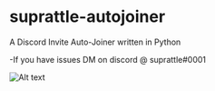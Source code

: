 # suprattle-autojoiner
A Discord Invite Auto-Joiner written in Python

-If you have issues DM on discord @ suprattle#0001

![Alt text](https://media.discordapp.net/attachments/702329342448894013/704108789904965642/Screenshot_04-26-2020_19.14.18.png?width=576&height=489 "ScreenShot of Page")

